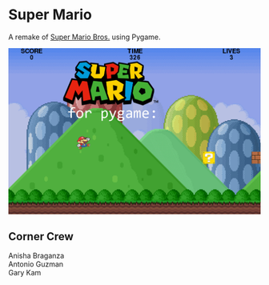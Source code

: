 # Super Mario
A remake of [Super Mario Bros.](https://en.wikipedia.org/wiki/Super_Mario_Bros.) using Pygame.

![game](resources/images/start_screen.png)

## Corner Crew
Anisha Braganza  
Antonio Guzman  
Gary Kam  